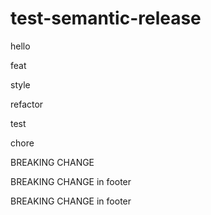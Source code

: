 # test-semantic-release

hello

feat

style

refactor

test

chore

BREAKING CHANGE

BREAKING CHANGE in footer 

BREAKING CHANGE in footer
